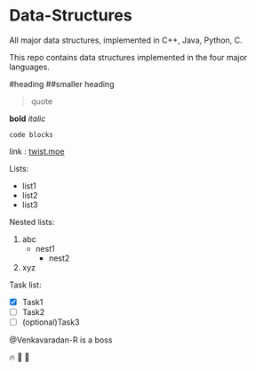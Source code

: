 # Data-Structures

All major data structures, implemented in C++, Java, Python, C.

This repo contains data structures implemented in the four major languages.

#heading
##smaller heading

> quote

**bold**
_italic_

`code blocks`

link : [twist.moe](https://twist.moe)

Lists:

- list1
- list2
- list3

Nested lists:

1. abc
   - nest1
     - nest2
2. xyz

Task list:

- [x] Task1
- [ ] Task2
- [ ] (optional)Task3

@Venkavaradan-R is a boss

:fire: :shit: :kiss:
